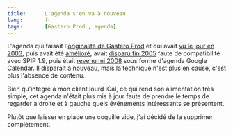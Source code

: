 ```yaml
--- 
title:      L'agenda s'en va à nouveau 
lang:       fr 
tags:       [Gastero Prod., agenda]
---
```


L'agenda qui faisait l'[originalité de Gastero Prod](http://www.spip-herbier.net/14) et qui avait [vu le jour en 2003](http://www.spip-contrib.net/Realiser-un-agenda-avec-SPIP), puis avait été [amélioré](/2003/12/le-meme-agenda-que-gastero-prod-avec-spip.html), avait [disparu fin 2005](/2005/11/la-fin-de-l-agenda-gastero-prod.html) faute de compatibilité avec SPIP 1.9, puis était [revenu mi 2008](/2008/07/le-retour-de-l-agenda-gastero-prod.html) sous forme d'agenda Google Calendar. Il disparaît à nouveau, mais la technique n'est plus en cause, c'est plus l'absence de contenu.


Bien qu'intégré à mon client lourd iCal, ce qui rend son alimentation très simple, cet agenda n'était plus mis à jour faute de prendre le temps de regarder à droite et à gauche quels événements intéressants se présentent. 

Plutôt que laisser en place une coquille vide, j'ai décidé de la supprimer complètement.
